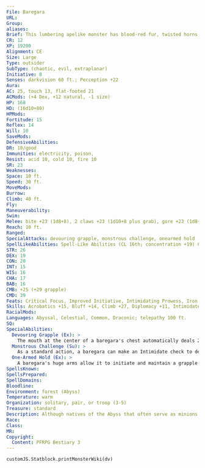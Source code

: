 ```yaml
---
File: Baregara
URL: 
Group: 
aliases: 
Brief: This lumbering apelike monster has blood-red fur, twisted horns, and a hideous fanged orifice set in the center of its chest.
CR: 12
XP: 19200
Alignment: CE
Size: Large
Type: outsider
SubType: (chaotic, evil, extraplanar)
Initiative: 8
Senses: darkvision 60 ft.; Perception +22
Aura: 
AC: 25, touch 13, flat-footed 21
ACMods: (+4 Dex, +12 natural, -1 size)
HP: 168
HD: (16d10+80)
HPMods: 
Fortitude: 15
Reflex: 14
Will: 10
SaveMods: 
DefensiveAbilities: 
DR: 10/good
Immunities: electricity, poison,
Resist: acid 10, cold 10, fire 10
SR: 23
Weaknesses: 
Space: 10 ft.
Speed: 30 ft.
MoveMods: 
Burrow: 
Climb: 40 ft.
Fly: 
Maneuverability: 
Swim: 
Melee: bite +23 (1d8+8), 2 claws +23 (1d10+8 plus grab), gore +23 (1d8+8)
Reach: 10 ft.
Ranged: 
SpecialAttacks: devouring grapple, monstrous challenge, onearmed hold
SpellLikeAbilities: Spell-Like Abilities (CL 16th; concentration +19) Constant-see invisibility At Will-dispel magic, teleport (self plus 50 lbs. of objects only) 3/day-quickened hold person (DC 16) 1/day-summon (level 4, 1d4 dire apes 50% or 1d2 girallons 35%), unholy blight (DC 17)
STR: 26
DEX: 19
CON: 20
INT: 15
WIS: 16
CHA: 17
BAB: 16
CMB: +25 (+29 grapple)
CMD: 39
Feats: Critical Focus, Improved Initiative, Intimidating Prowess, Iron Will, Power Attack, Quicken Spell-Like Ability (hold person), Step Up, Throw Anything
Skills: Acrobatics +15, Bluff +14, Climb +27, Diplomacy +11, Intimidate +30, Knowledge (nature) +10, Knowledge (planes) +13, Perception +22, Sense Motive +14, Stealth +19, Survival +19, Swim +16
RacialMods: 
Languages: Abyssal, Celestial, Common, Draconic; telepathy 100 ft.
SQ: 
SpecialAbilities:
  Devouring Grapple (Ex): >
    The mouth at the center of a baregara's chest automatically deals 2d8+4 points of damage per round to any creature the baregara successfully grapples.
  Monstrous Challenge (Su): >
    As a standard action, a baregara can make an Intimidate check to demoralize an opponent. If this check is successful, the baregara surges with power and gains a +4 enhancement bonus to Strength and Constitution for 10 minutes. This ability is usable three times per day.
  One-Armed Hold (Ex): >
    A baregara's huge arms allow it to initiate and maintain a grapple without the standard -4 penalty for not having both hands free.
SpellsKnown: 
SpellsPrepared: 
SpellDomains: 
Bloodline: 
Environment: forest (Abyss)
Temperature: warm
Organization: solitary, pair, or troop (3-5)
Treasure: standard
Description: Although natives of the Abyss that often serve as minions for powerful demons or demon lords, baregaras are not in fact demons themselves. Some scholars classify them as "proto-demons"-monsters like bebiliths or xacabras that could perhaps someday complete their supernatural evolution into full demonic glory, but that have not quite yet reached that end. Of course, to the baregara's victims, these debates are incidental. In the Abyss, baregaras form small troops just like the apes of the Material Plane. These troops are led by the strongest fighter or an individual anointed by a powerful demon the baregara troop serves. Rivalries between troops are part of a complex hierarchy that is all but incomprehensible to non-baregaras, but planar scholars have observed that all baregaras take trophies from notable kills, and that these grisly mementos play some role in establishing the convoluted social standing of the troop leaders and their followers. Even when knuckle-walking on their enormous hands, baregaras stand over 12 feet high when measured to the top of their horns, and their dense bodies can weigh up to 1,500 pounds.
Race: 
Class: 
MR: 
Copyright:
  Content: PFRPG Bestiary 3
---
```

```dataviewjs
customJS.Statblock.printMonsterWiki(dv)
```
